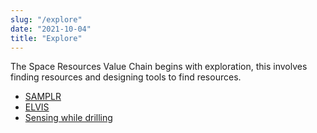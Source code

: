 ```yaml
---
slug: "/explore"
date: "2021-10-04"
title: "Explore"
---
```

<p>The Space Resources Value Chain begins with exploration, this involves finding resources and designing tools to find resources.</p>
<ul>
    <li><a href="https://blog.maxar.com/space-infrastructure/2019/maxar-extends-its-robotic-leadership-to-the-moon?utm_source=maxar.com-robotics-servicing&utm_medium=website" target="_blank" rel="noreferrer noopener">SAMPLR</a></li>
    <li><a href="https://space.mines.edu/curtis-purrington-wins-nasa-nstgro-fellowship-and-challenge-prize/" target="_blank" rel="noreferrer noopener">ELVIS</a></li>
    <li><a href="https://ascelibrary.org/doi/abs/10.1061/9780784483374.041" target="_blank" rel="noreferrer noopener">Sensing while drilling</a></li>
</ul>